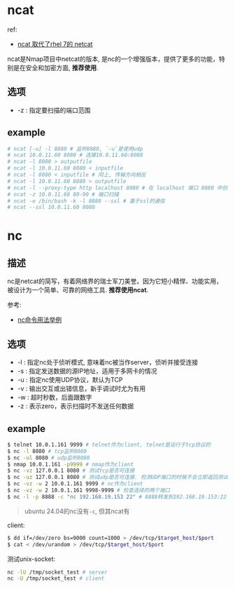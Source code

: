 # ncat
ref:
- [ncat 取代了rhel 7的 netcat](https://docs.redhat.com/zh-cn/documentation/red_hat_enterprise_linux/7/html/networking_guide/sec-managing_data_using_the_ncat_utility)

ncat是Nmap项目中netcat的版本, 是nc的一个增强版本，提供了更多的功能，特别是在安全和加密方面, **推荐使用**.

## 选项
- -z : 指定要扫描的端口范围

## example
```bash
# ncat [-u] -l 8080 # 监听8080, `-u`是使用udp
# ncat 10.0.11.60 8080 # 连接10.0.11.60:8080
# ncat -l 8080 > outputfile
# ncat -l 10.0.11.60 8080 < inputfile
# ncat -l 8080 < inputfile # 同上, 传输方向相反
# ncat -l 10.0.11.60 8080 > outputfile
# ncat -l --proxy-type http localhost 8080 # 在 localhost 端口 8080 中创建 HTTP 代理服务器
# ncat -z 10.0.11.60 80-90 # 端口扫描
# ncat -e /bin/bash -k -l 8080 --ssl # 基于ssl的通信
# ncat --ssl 10.0.11.60 8080 
```

# nc

## 描述

nc是netcat的简写，有着网络界的瑞士军刀美誉。因为它短小精悍、功能实用，被设计为一个简单、可靠的网络工具. **推荐使用ncat**.

参考:
- [nc命令用法举例](https://www.cnblogs.com/nmap/p/6148306.html)

## 选项

- -l : 指定nc处于侦听模式, 意味着nc被当作server，侦听并接受连接
- -s : 指定发送数据的源IP地址，适用于多网卡的情况
- -u : 指定nc使用UDP协议，默认为TCP
- -v : 输出交互或出错信息，新手调试时尤为有用
- -w : 超时秒数，后面跟数字
- -z : 表示zero，表示扫描时不发送任何数据

## example
```bash
$ telnet 10.0.1.161 9999 # telnet作为client, telnet是运行于tcp协议的
$ nc -l 8080 # tcp监听8080
$ nc -ul 8080 # udp监听8080
$ nmap 10.0.1.161 -p9999 # nmap作为client
$ nc -vz 127.0.0.1 8080 # 测试tcp是否可连接
$ nc -uz 127.0.0.1 8080 # 测试udp是否可连接. 检测UDP端口的时候不会立即返回测试结果，可能需要等待几秒钟
$ nc -vz -w 2 10.0.1.161 9999 # nc作为client
$ nc -vz -w 2 10.0.1.161 9998-9999 # 检查连续的两个端口
$ nc -l -p 8888 -c "nc 192.168.19.153 22" # 8888转发到192.168.19.153:22
```

> ubuntu 24.04的nc没有`-c`, 但其ncat有

client:
```bash
$ dd if=/dev/zero bs=9000 count=1000 > /dev/tcp/$target_host/$port
$ cat < /dev/urandom > /dev/tcp/$target_host/$port
```

测试unix-socket:
```bash
nc -lU /tmp/socket_test # server
nc -U /tmp/socket_test # client
```